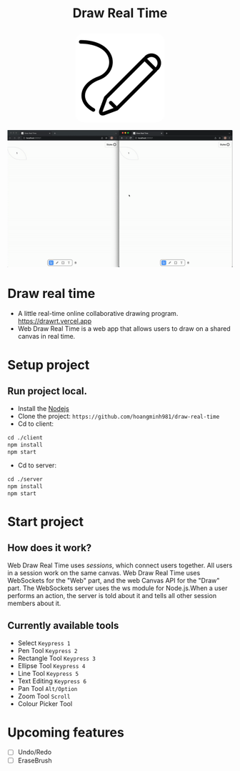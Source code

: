 <h1 align="center">
  <p>Draw Real Time</p>
</h1>
<a href="https://drawrt.vercel.app/"><p align="center"><img style="border-radius:20px;" src="./client/public/index.png"/></p></a>

![Draw](./client/public/demo.gif)

# Draw real time
- A little real-time online collaborative drawing program. <https://drawrt.vercel.app>
- Web Draw Real Time is a web app that allows users to draw on a shared canvas in real time.
# Setup project
## Run project local.
- Install the [Nodejs](https://nodejs.org/en/download/)
- Clone the project: `https://github.com/hoangminh981/draw-real-time`
- Cd to client: 
```
cd ./client
npm install
npm start
```
- Cd to server: 
```
cd ./server
npm install
npm start
```
# Start project
## How does it work?
Web Draw Real Time uses *sessions*, which connect users together.
All users in a session work on the same canvas.
Web Draw Real Time uses WebSockets for the "Web" part, and the web Canvas API for the "Draw" part.
The WebSockets server uses the ws module for Node.js.When a user performs an action, the server is told about it and tells all other session members about it.

## Currently available tools
- Select `Keypress 1`
- Pen Tool `Keypress 2`
- Rectangle Tool `Keypress 3`
- Ellipse Tool `Keypress 4`
- Line Tool `Keypress 5`
- Text Editing `Keypress 6`
- Pan Tool `Alt/Option`
- Zoom Tool `Scroll`
- Colour Picker Tool

# Upcoming features
- [ ] Undo/Redo
- [ ] EraseBrush
